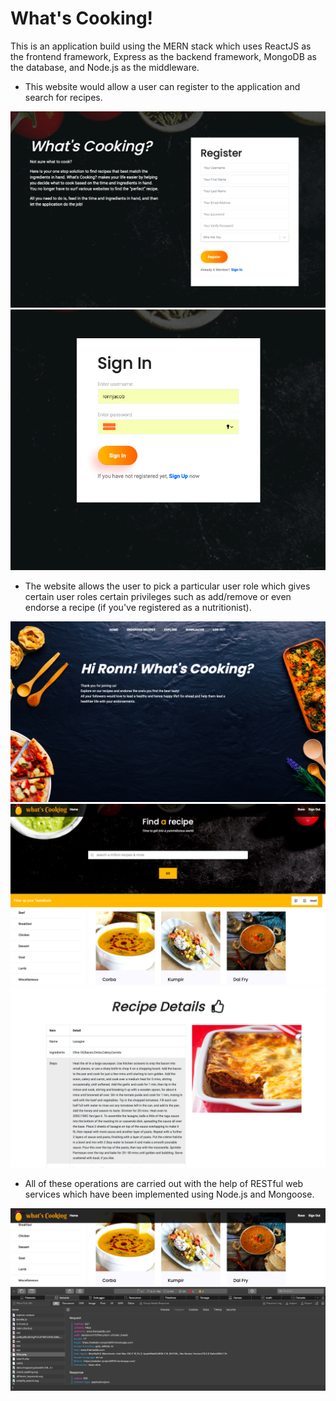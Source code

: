 # What's Cooking! 

This is an application build using the MERN stack which uses ReactJS as the frontend framework, Express as the backend framework, MongoDB as the database, and Node.js as the middleware.

* This website would allow a user can register to the application and search for recipes.

![Registration Page](images/registration.png) 
![Sign In Page](images/signin.png)



* The website allows the user to pick a particular user role which gives certain user roles certain privileges such as add/remove or even endorse a recipe (if you've registered as a nutritionist). 


![Homepage Page](images/homepage.png)  ![Explore Page](images/explore.png)  ![Recipe Page](images/recipe.png) 


* All of these operations are carried out with the help of RESTful web services which have been implemented using Node.js and Mongoose.


![Rest API Page](images/restapi.png)

